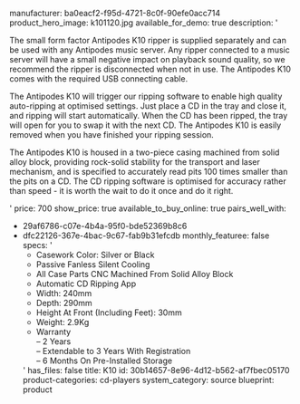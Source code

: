 manufacturer: ba0eacf2-f95d-4721-8c0f-90efe0acc714
product_hero_image: k101120.jpg
available_for_demo: true
description: '<p>The small form factor Antipodes K10 ripper is supplied separately and can be used with any Antipodes music server. Any ripper connected to a music server will have a small negative impact on playback sound quality, so we recommend the ripper is disconnected when not in use. The Antipodes K10 comes with the required USB connecting cable.</p><p>The Antipodes K10 will trigger our ripping software to enable high quality auto-ripping at optimised settings. Just place a CD in the tray and close it, and ripping will start automatically. When the CD has been ripped, the tray will open for you to swap it with the next CD. The Antipodes K10 is easily removed when you have finished your ripping session.</p><p>The Antipodes K10 is housed in a two-piece casing machined from solid alloy block, providing rock-solid stability for the transport and laser mechanism, and is specified to accurately read pits 100 times smaller than the pits on a CD. The CD ripping software is optimised for accuracy rather than speed - it is worth the wait to do it once and do it right.</p>'
price: 700
show_price: true
available_to_buy_online: true
pairs_well_with:
  - 29af6786-c07e-4b4a-95f0-bde52369b8c6
  - dfc22126-367e-4bac-9c67-fab9b31efcdb
monthly_featuree: false
specs: '<ul><li>Casework Color: Silver or Black&nbsp;<br></li><li>Passive Fanless Silent Cooling</li><li>All Case Parts CNC Machined From Solid Alloy Block</li><li>Automatic CD Ripping App</li><li>Width:&nbsp;240mm</li><li>Depth:&nbsp;290mm</li><li>Height At Front (Including Feet):&nbsp;30mm</li><li>Weight:&nbsp;2.9Kg</li><li>Warranty<br>– 2 Years<br>– Extendable to 3 Years With Registration<br>– 6 Months On Pre-Installed Storage</li></ul>'
has_files: false
title: K10
id: 30b14657-8e96-4d12-b562-af7fbec05170
product-categories: cd-players
system_category: source
blueprint: product
